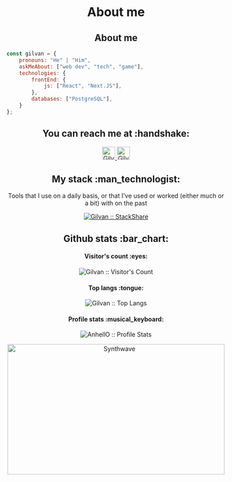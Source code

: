 <h1 align="center">About me</h1>

<h2 align="center">About me</h2>

```javascript
const gilvan = {
    pronouns: "He" | "Him",
    askMeAbout: ["web dev", "tech", "game"],
    technologies: {
        frontEnd: {
            js: ["React", "Next.JS"],
        },
        databases: ["PostgreSQL"],
    }
};
```

<h2 align="center">You can reach me at :handshake:</h2>

<p align="center">
  <!-- <a href="https://dev.to/">
    <img src="https://d2fltix0v2e0sb.cloudfront.net/dev-badge.svg" alt="Gilvan Araújo's DEV Profile" height="30" width="30">
  </a> -->

  <a href="https://www.linkedin.com/in/gilvan-araujo-jr/">
    <img src="https://www.vectorlogo.zone/logos/linkedin/linkedin-icon.svg" alt="Gilvan Araújo's LinkedIn Profile" height="30" width="30">
  </a>

  <!-- <a href="https://stackoverflow.com/users/">
    <img src="https://www.vectorlogo.zone/logos/stackoverflow/stackoverflow-icon.svg" alt="Gilvan Araújo's Stack Overflow Profile" height="30" width="30">
  </a> -->

  <!-- <a href="https://stackexchange.com/users/">
    <img src="https://www.vectorlogo.zone/logos/stackexchange/stackexchange-icon.svg" alt="Gilvan Araújo's Stack Exchange Profile" height="30" width="30">
  </a> -->

  <a href="https://stackshare.io/gilvan-araujo/">
    <img src="https://cdn.worldvectorlogo.com/logos/stackshare.svg" alt="Gilvan Araújo's StackShare Profile" height="30" width="30">
  </a>
  
  <!-- <a href="https://gitlab.com/">
    <img src="https://www.vectorlogo.zone/logos/gitlab/gitlab-icon.svg" alt="Gilvan Araújo's GitLab Profile" height="30" width="30">
  </a> -->
  
  <!-- <a href="https://medium.com/">
    <img src="https://www.vectorlogo.zone/logos/medium/medium-tile.svg" alt="Gilvan Araújo's Medium Profile" height="30" width="30">
  </a> -->
  
  <!-- <a href="https://www.youtube.com/">
    <img src="https://www.vectorlogo.zone/logos/youtube/youtube-icon.svg" alt="Gilvan Araújo's YouTube Channel" height="30" width="30">
  </a> -->
</p>

<h2 align="center">My stack :man_technologist:</h2>

<p align="center">Tools that I use on a daily basis, or that I've used or worked (either much or a bit) with on the past</p>
<p align="center">
  <a href="https://stackshare.io/gilvan-araujo/my-stack">
    <img src="http://img.shields.io/badge/tech-stack-0690fa.svg?style=for-the-badge" alt="Gilvan :: StackShare" />
  </a>
</p>


<h2 align="center">Github stats :bar_chart:</h2>

<h4 align="center">Visitor's count :eyes:</h4>

<p align="center"><img src="https://profile-counter.glitch.me/{gilvan-araujo}/count.svg" alt="Gilvan :: Visitor's Count" /></p>

<h4 align="center">Top langs :tongue:</h4>

<p align="center"><img src="https://github-readme-stats.vercel.app/api/top-langs/?username=gilvan-araujo&langs_count=10&theme=tokyonight&layout=compact" alt="Gilvan :: Top Langs" /></p>

<h4 align="center">Profile stats :musical_keyboard:</h4>

<p align="center"><img src="https://github-readme-stats.vercel.app/api?username=gilvan-araujo&show_icons=true&theme=synthwave" alt="AnhellO :: Profile Stats" /></p>

<p align="center"><img src="https://thumbs.gfycat.com/GoodnaturedFondGaur-size_restricted.gif" alt="Synthwave" height="300" width="500"></p>
